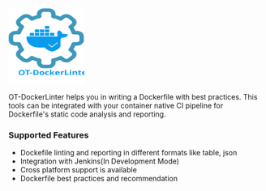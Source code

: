 <p align="left">
  <img src="./static/ot-dockerlinter.svg" height="150" width="150">
</p>

OT-DockerLinter helps you in writing a Dockerfile with best practices. This tools can be integrated with your container native CI pipeline for Dockerfile's static code analysis and reporting.

### Supported Features

- Dockefile linting and reporting in different formats like table, json
- Integration with Jenkins(In Development Mode)
- Cross platform support is available
- Dockerfile best practices and recommendation
